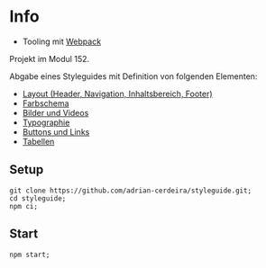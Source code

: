 # Info

- Tooling mit [Webpack](https://webpack.js.org/)

Projekt im Modul 152.

Abgabe eines Styleguides mit Definition von folgenden Elementen:

- [Layout (Header, Navigation, Inhaltsbereich, Footer)](src/styles/layout.scss)
- [Farbschema](src/styles/colors.scss)
- [Bilder und Videos](src/styles/media.scss)
- [Typographie](src/styles/typography.scss)
- [Buttons und Links](src/styles/buttons.scss)
- [Tabellen](src/styles/tables.scss)

## Setup

    git clone https://github.com/adrian-cerdeira/styleguide.git;
    cd styleguide;
    npm ci;

## Start

    npm start;
